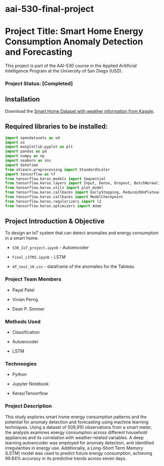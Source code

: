# aai-530-final-project
# Project Title: Smart Home Energy Consumption Anomaly Detection and Forecasting

This project is part of the AAI-530 course in the Applied Aritificial Intelligence Program at the University of San Diego (USD).

### Project Status: [Completed]

## Installation

Download the [Smart Home Dataset with weather information from Kaggle](https://www.kaggle.com/datasets/taranvee/smart-home-dataset-with-weather-information/data).

## Required libraries to be installed:

```python
import opendatasets as od
import os
import matplotlib.pyplot as plt
import pandas as pd
import numpy as np
import seaborn as sns
import datetime
from sklearn.preprocessing import StandardScaler
import tensorflow as tf
from tensorflow.keras.models import Sequential
from tensorflow.keras.layers import Input, Dense, Dropout, BatchNormalization
from tensorflow.keras.utils import plot_model
from tensorflow.keras.callbacks import EarlyStopping, ReduceLROnPlateau
from tensorflow.keras.callbacks import ModelCheckpoint
from tensorflow.keras.regularizers import l2
from tensorflow.keras.optimizers import Adam
```

## Project Introduction & Objective

To design an IoT system that can detect anomalies and energy consumption in a smart home.

- `530_IoT_project.ipynb` - Autoencoder

- `Final_LSTM2.ipynb` - LSTM

- `df_test_10.csv` - dataframe of the anomalies for the Tableau

### Project Team Members

- Payal Patel

- Vivian Perng

- Dean P. Simmer

### Methods Used

- Classification

- Autoencoder

- LSTM


### Technoogies

- Python

- Jupyter Notebook

- Keras/Tensorflow

### Project Description

This study explores smart home energy consumption patterns and the potential for anomaly detection and forecasting using machine learning techniques. Using a dataset of 509,910 observations from a smart meter, the analysis examines energy consumption across different household appliances and its correlation with weather-related variables. A deep learning autoencoder was employed for anomaly detection, and identified irregularities in energy use. Additionally, a Long-Short Term Memory (LSTM) model was used to predict future energy consumption, achieving 99.84% accuracy in its predictive trends across seven days.
